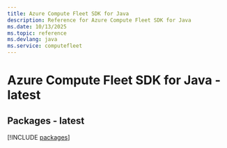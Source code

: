 ```yaml
---
title: Azure Compute Fleet SDK for Java
description: Reference for Azure Compute Fleet SDK for Java
ms.date: 10/13/2025
ms.topic: reference
ms.devlang: java
ms.service: computefleet
---
```

# Azure Compute Fleet SDK for Java - latest
## Packages - latest
[!INCLUDE [packages](compute-fleet-index.md)]